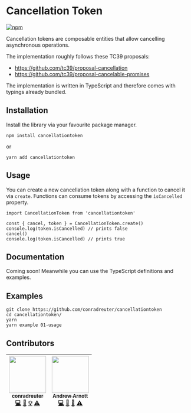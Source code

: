 # Cancellation Token

[![npm](https://img.shields.io/npm/v/cancellationtoken.svg?style=flat-square)](https://www.npmjs.com/package/cancellationtoken)

Cancellation tokens are composable entities that allow cancelling asynchronous operations.

The implementation roughly follows these TC39 proposals:

- https://github.com/tc39/proposal-cancellation
- https://github.com/tc39/proposal-cancelable-promises

The implementation is written in TypeScript and therefore comes with typings already bundled.

## Installation

Install the library via your favourite package manager.

```
npm install cancellationtoken
```

or

```
yarn add cancellationtoken
```

## Usage

You can create a new cancellation token along with a function to cancel it via `create`. Functions can consume tokens by accessing the `ìsCancelled` property.

```
import CancellationToken from 'cancellationtoken'

const { cancel, token } = CancellationToken.create()
console.log(token.isCancelled) // prints false
cancel()
console.log(token.isCancelled) // prints true
```

## Documentation

Coming soon! Meanwhile you can use the TypeScript definitions and examples.

## Examples

```
git clone https://github.com/conradreuter/cancellationtoken
cd cancellationtoken/
yarn
yarn example 01-usage
```

## Contributors

<!-- prettier-ignore-start -->
<!-- ALL-CONTRIBUTORS-LIST:START - Do not remove or modify this section -->
| [<img src="https://avatars0.githubusercontent.com/u/6838728?v=4" width="100px;"/><br /><sub><b>conradreuter</b></sub>](https://github.com/conradreuter)<br />[💻](https://github.com/conradreuter/cancellationtoken/commits?author=conradreuter "Code") [📖](https://github.com/conradreuter/cancellationtoken/commits?author=conradreuter "Documentation") [💡](#example-conradreuter "Examples") [⚠️](https://github.com/conradreuter/cancellationtoken/commits?author=conradreuter "Tests") | [<img src="https://avatars2.githubusercontent.com/u/3548?v=4" width="100px;"/><br /><sub><b>Andrew Arnott</b></sub>](http://blog.nerdbank.net)<br />[💻](https://github.com/conradreuter/cancellationtoken/commits?author=AArnott "Code") [🐛](https://github.com/conradreuter/cancellationtoken/issues?q=author%3AAArnott "Bug reports") [📖](https://github.com/conradreuter/cancellationtoken/commits?author=AArnott "Documentation") [⚠️](https://github.com/conradreuter/cancellationtoken/commits?author=AArnott "Tests") |
| :---: | :---: |
<!-- ALL-CONTRIBUTORS-LIST:END -->
<!-- prettier-ignore-end -->
